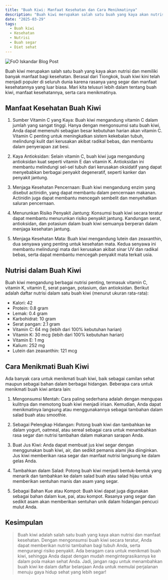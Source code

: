 ```yaml
---
title: "Buah Kiwi: Manfaat Kesehatan dan Cara Menikmatinya"
description: "Buah kiwi merupakan salah satu buah yang kaya akan nutrisi dan memiliki banyak manfaat bagi kesehatan. Berasal dari Tiongkok, buah kiwi kini telah menjadi populer di seluruh dunia karena rasanya yang segar dan manfaat kesehatannya yang luar biasa."
date: "2025-03-29"
tags:
  - Buah kiwi
  - Kesehatan
  - Nutrisi
  - Buah segar
  - Diet sehat
---
```


![FoO Iskandar Blog Post](/placeholder.webp)

Buah kiwi merupakan salah satu buah yang kaya akan nutrisi dan memiliki banyak manfaat bagi kesehatan. Berasal dari Tiongkok, buah kiwi kini telah menjadi populer di seluruh dunia karena rasanya yang segar dan manfaat kesehatannya yang luar biasa. Mari kita telusuri lebih dalam tentang buah kiwi, manfaat kesehatannya, serta cara menikmatinya.

## Manfaat Kesehatan Buah Kiwi

1. Sumber Vitamin C yang Kaya: Buah kiwi mengandung vitamin C dalam jumlah yang sangat tinggi. Hanya dengan mengonsumsi satu buah kiwi, Anda dapat memenuhi sebagian besar kebutuhan harian akan vitamin C. Vitamin C penting untuk meningkatkan sistem kekebalan tubuh, melindungi kulit dari kerusakan akibat radikal bebas, dan membantu dalam penyerapan zat besi.

2. Kaya Antioksidan: Selain vitamin C, buah kiwi juga mengandung antioksidan kuat seperti vitamin E dan vitamin K. Antioksidan ini membantu melindungi sel-sel tubuh dari kerusakan oksidatif yang dapat menyebabkan berbagai penyakit degeneratif, seperti kanker dan penyakit jantung.

3. Menjaga Kesehatan Pencernaan: Buah kiwi mengandung enzim yang disebut actinidin, yang dapat membantu dalam pencernaan makanan. Actinidin juga dapat membantu mencegah sembelit dan menyehatkan saluran pencernaan.

4. Menurunkan Risiko Penyakit Jantung: Konsumsi buah kiwi secara teratur dapat membantu menurunkan risiko penyakit jantung. Kandungan serat, antioksidan, dan potasium dalam buah kiwi semuanya berperan dalam menjaga kesehatan jantung.

5. Menjaga Kesehatan Mata: Buah kiwi mengandung lutein dan zeaxanthin, dua senyawa yang penting untuk kesehatan mata. Kedua senyawa ini membantu melindungi mata dari kerusakan akibat sinar UV dan radikal bebas, serta dapat membantu mencegah penyakit mata terkait usia.

## Nutrisi dalam Buah Kiwi

Buah kiwi mengandung berbagai nutrisi penting, termasuk vitamin C, vitamin K, vitamin E, serat pangan, potasium, dan antioksidan. Berikut adalah daftar nutrisi dalam satu buah kiwi (menurut ukuran rata-rata):

- Kalori: 42
- Protein: 0.8 gram
- Lemak: 0.4 gram
- Karbohidrat: 10 gram
- Serat pangan: 2.1 gram
- Vitamin C: 64 mg (lebih dari 100% kebutuhan harian)
- Vitamin K: 30 mcg (lebih dari 100% kebutuhan harian)
- Vitamin E: 1 mg
- Kalium: 252 mg
- Lutein dan zeaxanthin: 121 mcg

## Cara Menikmati Buah Kiwi

Ada banyak cara untuk menikmati buah kiwi, baik sebagai camilan sehat maupun sebagai bahan dalam berbagai hidangan. Beberapa cara untuk menikmati buah kiwi antara lain:

1. Mengonsumsi Mentah: Cara paling sederhana adalah dengan mengupas kulitnya dan memotong buah kiwi menjadi irisan. Kemudian, Anda dapat menikmatinya langsung atau menggunakannya sebagai tambahan dalam salad buah atau smoothie.

2. Sebagai Pelengkap Hidangan: Potong buah kiwi dan tambahkan ke dalam yogurt, oatmeal, atau sereal sebagai cara untuk menambahkan rasa segar dan nutrisi tambahan dalam makanan sarapan Anda.

3. Buat Jus Kiwi: Anda dapat membuat jus kiwi segar dengan menggunakan buah kiwi, air, dan sedikit pemanis alami jika diinginkan. Jus kiwi memberikan rasa segar dan manfaat nutrisi langsung ke dalam gelas Anda.

4. Tambahkan dalam Salad: Potong buah kiwi menjadi bentuk-bentuk yang menarik dan tambahkan ke dalam salad buah atau salad hijau untuk memberikan sentuhan manis dan asam yang segar.

5. Sebagai Bahan Kue atau Kompot: Buah kiwi dapat juga digunakan sebagai bahan dalam kue, pai, atau kompot. Rasanya yang segar dan sedikit asam akan memberikan sentuhan unik dalam hidangan pencuci mulut Anda.

## Kesimpulan

> Buah kiwi adalah salah satu buah yang kaya akan nutrisi dan manfaat kesehatan. Dengan mengonsumsi buah kiwi secara teratur, Anda dapat memberikan nutrisi tambahan bagi tubuh Anda, serta mengurangi risiko penyakit. Ada beragam cara untuk menikmati buah kiwi, sehingga Anda dapat dengan mudah mengintegrasikannya ke dalam pola makan sehat Anda. Jadi, jangan ragu untuk menambahkan buah kiwi ke dalam daftar belanjaan Anda untuk memulai perjalanan menuju gaya hidup sehat yang lebih segar!